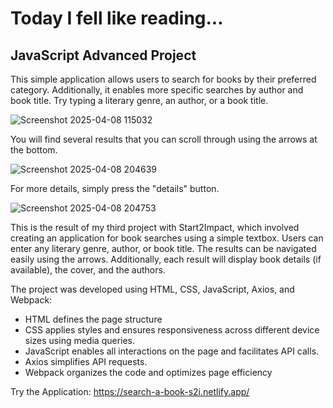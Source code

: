 # Today I fell like reading... 

## JavaScript Advanced Project

This simple application allows users to search for books by their preferred category. Additionally, it enables more specific searches by author and book title. 
Try typing a literary genre, an author, or a book title. 

![Screenshot 2025-04-08 115032](https://github.com/user-attachments/assets/bf8ee85e-5742-424f-9bd8-9f6ba426dc40)

You will find several results that you can scroll through using the arrows at the bottom.

![Screenshot 2025-04-08 204639](https://github.com/user-attachments/assets/4d84377e-87e3-4ff1-9384-446ab0db0b63)

For more details, simply press the "details" button. 

![Screenshot 2025-04-08 204753](https://github.com/user-attachments/assets/9670a69e-728d-4206-9ae9-ddcf058fea40)

This is the result of my third project with Start2Impact, which involved creating an application for book searches using a simple textbox. Users can enter any literary genre, author, or book title. The results can be navigated easily using the arrows. Additionally, each result will display book details (if available), the cover, and the authors. 

The project was developed using HTML, CSS, JavaScript, Axios, and Webpack: 

- HTML defines the page structure
- CSS applies styles and ensures responsiveness across different device sizes using media queries.
- JavaScript enables all interactions on the page and facilitates API calls.
- Axios simplifies API requests.
- Webpack organizes the code and optimizes page efficiency

Try the Application:
https://search-a-book-s2i.netlify.app/
